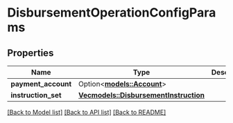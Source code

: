 # DisbursementOperationConfigParams

## Properties

Name | Type | Description | Notes
------------ | ------------- | ------------- | -------------
**payment_account** | Option<[**models::Account**](Account.md)> |  | [optional]
**instruction_set** | [**Vec<models::DisbursementInstruction>**](DisbursementInstruction.md) |  | 

[[Back to Model list]](../README.md#documentation-for-models) [[Back to API list]](../README.md#documentation-for-api-endpoints) [[Back to README]](../README.md)


